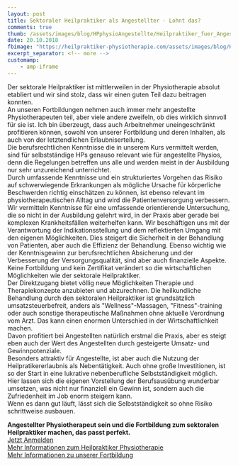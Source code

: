 ```yaml
---
layout: post
title: Sektoraler Heilpraktiker als Angestellter - Lohnt das?
comments: true
thumb: /assets/images/blog/HPphysioAngestellte/Heilpraktiker_fuer_Angestellte.jpg
date: 20.10.2018
fbimage: "https://heilpraktiker-physiotherapie.com/assets/images/blog/HPphysioAngestellte/Heilpraktiker_fuer_Angestellte.jpg"
excerpt_separator: <!-- more -->
customamp:
    - amp-iframe
---
```

<amp-img src="/assets/images/blog/HPphysioAngestellte/Heilpraktiker_fuer_Angestellte.jpg" width="1484" height="780" layout="responsive" ></amp-img>  

Der sektorale Heilpraktiker ist mittlerweilen in der Physiotherapie absolut etabliert und wir sind stolz, dass wir einen guten Teil dazu beitragen konnten.  
An unseren Fortbildungen nehmen auch immer mehr angestellte Physiotherapeuten teil, aber viele andere zweifeln, ob dies wirklich sinnvoll für sie ist.
Ich bin überzeugt, <!-- more -->dass auch Arbeitnehmer uneingeschränkt profitieren können, sowohl von unserer Fortbildung und deren Inhalten, als auch von der letztendlichen Erlaubniserteilung.  
Die berufsrechtlichen Kenntnisse die in unserem Kurs vermittelt werden, sind für selbstständige HPs genauso relevant wie für angestellte Physios, denn die Regelungen betreffen uns alle und werden meist in der Ausbildung nur sehr unzureichend unterrichtet.  
Durch umfassende Kenntnisse und ein strukturiertes Vorgehen das Risiko auf schwerwiegende Erkrankungen als mögliche Ursache für körperliche Beschwerden richtig einschätzen zu können, ist ebenso relevant im physiotherapeutischen Alltag und wird die Patientenversorgung verbessern.  
Wir vermitteln Kenntnisse für eine umfassende orientierende Untersuchung, die so nicht in der Ausbildung gelehrt wird, in der Praxis aber gerade bei komplexen Krankheitsfällen weiterhelfen kann. 
Wir beschäftigen uns mit der Verantwortung der Indikationsstellung und dem reflektierten Umgang mit den eigenen Möglichkeiten. Dies steigert die Sicherheit in der Behandlung von Patienten, aber auch die Effizienz der Behandlung.
Ebenso wichtig wie der Kenntnisgewinn zur berufsrechtlichen Absicherung und der Verbesserung der Versorgungsqualität, sind aber auch finanzielle Aspekte.  
Keine Fortbildung und kein Zertifikat verändert so die wirtschaftlichen Möglichkeiten wie der sektorale Heilpraktiker.  
Der Direktzugang bietet völlig neue Möglichkeiten Therapie und Therapiekonzepte anzubieten und abzurechnen. Die heilkundliche Behandlung durch den sektoralen Heilpraktiker ist grundsätzlich umsatzsteuerbefreit, anders als "Wellness"-Massagen, "Fitness"-training oder auch sonstige therapeutische Maßnahmen ohne aktuelle Verordnung vom Arzt. Das kann einen enormen Unterschied in der Wirtschaftlichkeit machen.  
Davon profitiert bei Angestellten natürlich erstmal die Praxis, aber es steigt eben auch der Wert des Angestellten durch gesteigerte Umsatz- und Gewinnpotenziale.  
Besonders attraktiv für Angestellte, ist aber auch die Nutzung der Heilpratikererlaubnis als Nebentätigkeit. Auch ohne große Investitionen, ist so der Start in eine lukrative nebenberufliche Selbstständigkeit möglich. Hier lassen sich die eigenen Vorstellung der Berufsausübung wunderbar umsetzen, was nicht nur finanziell ein Gewinn ist, sondern auch die Zufriedenheit im Job enorm steigern kann.  
Wenn es dann gut läuft, lässt sich die Selbstständigkeit so ohne Risiko schrittweise ausbauen.   

**Angestellter Physiotherapeut sein und die Fortbildung zum sektoralen Heilpraktiker machen, das passt perfekt.**  
[Jetzt Anmelden]({{site.baseurl}}/termine-und-anmeldung/)  
[Mehr Informationen zum Heilpraktiker Physiotherapie]({{site.baseurl}}/was-ist-ein-heilpraktiker-physiotherapie/)  
[Mehr Informationen zu unserer Fortbildung]({{site.baseurl}}/fortbildung-zum-heilpraktiker-physiotherapie/) 
 

  
